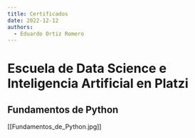 ```yaml
---
title: Certificados
date: 2022-12-12
authors:
  - Eduardo Ortiz Romero
---
```


# Escuela de Data Science e Inteligencia Artificial en Platzi

## Fundamentos de Python

[[Fundamentos_de_Python.jpg]]
